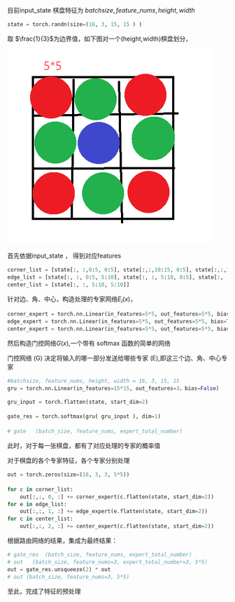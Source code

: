 



目前input_state 棋盘特征为 $batchsize, feature\_nums, height, width$

```python
state = torch.randn(size=(16, 3, 15, 15 ) )
```



取 $\frac{1}{3}$为边界值，如下图对一个(height,width)棋盘划分，

![image-20241223173650755](../picture.asset/image-20241223173650755.png)

首先依据input_state ， 得到对应features

```python
corner_list = [state[:, :,0:5, 0:5], state[:,:,10:15, 0:5], state[:,:,10:15, 10:15], state[:,:,0:5, 10:15]]
edge_list = [state[:, :, 0:5, 5:10], state[:, :, 5:10, 0:5], state[:, :, 5:10, 10:15], state[:, :, 10:15, 5:10]]
center_list = [state[:, :, 5:10, 5:10]]
```

针对边、角、中心，构造处理的专家网络$E_i(x)$，

```python
corner_expert = torch.nn.Linear(in_features=5*5, out_features=5*5, bias=True)
edge_expert = torch.nn.Linear(in_features=5*5, out_features=5*5, bias=True)
center_expert = torch.nn.Linear(in_features=5*5, out_features=5*5, bias=True)
```



然后构造门控网络$G(x)$,一个带有 softmax 函数的简单的网络

门控网络 (G) 决定将输入的哪一部分发送给哪些专家 (E),即这三个边、角、中心专家

```python
#batchsize, feature_nums, height, width = 16, 3, 15, 15
gru = torch.nn.Linear(in_features=15*15, out_features=3，bias=False)
```



```python
gru_input = torch.flatten(state, start_dim=2)

gate_res = torch.softmax(gru( gru_input ), dim=1)

# gate   (batch_size, feature_nums, expert_total_number)
```

此时，对于每一张棋盘，都有了对应处理的专家的概率值



对于棋盘的各个专家特征，各个专家分别处理

```python
out = torch.zeros(size=(16, 3, 3, 5*5))

for c in corner_list:
    out[:,:, 0, :] += corner_expert(c.flatten(state, start_dim=2))
for e in edge_list:
    out[:,:, 1, :] += edge_expert(e.flatten(state, start_dim=2))
for c in center_list:
    out[:,:, 2, :] += center_expert(c.flatten(state, start_dim=2))
```

根据路由网络的结果，集成为最终结果：

```python
# gate_res  (batch_size, feature_nums, expert_total_number)
# out   (batch_size, feature_nums=3, expert_total_number=3, 5*5)
out = gate_res.unsqueeze(2) * out
# out (batch_size, feature_nums=3, 5*5)
```

至此，完成了特征的预处理